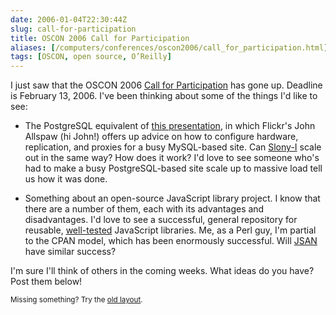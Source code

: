 ```yaml
--- 
date: 2006-01-04T22:30:44Z
slug: call-for-participation
title: OSCON 2006 Call for Participation
aliases: [/computers/conferences/oscon2006/call_for_participation.html]
tags: [OSCON, open source, O’Reilly]
---
```


<p>I just saw that the OSCON 2006 <a href="http://conferences.oreillynet.com/cs/os2006/create/e_sess/" title="O'Reilly Open Source Convention - July - 24-28, 2006 - Portland, OR: Call For Participation">Call for Participation</a> has gone up. Deadline is February 13, 2006. I've been thinking about some of the things I'd like to see:</p>

<ul>
  <li><p>The PostgreSQL equivalent of <a href="http://blog.flickr.com/flickrblog/2005/10/lamp.html" title="Hardware Layouts for LAMP Installations">this presentation</a>, in which Flickr's John Allspaw (hi John!) offers up advice on how to configure hardware, replication, and proxies for a busy MySQL-based site. Can <a href="http://slony.info/" title="Slony-I&#x2014;A replication system for PostgreSQL">Slony-I</a> scale out in the same way? How does it work? I'd love to see someone who's had to make a busy PostgreSQL-based site scale up to massive load tell us how it was done.</p></li>

  <li><p>Something about an open-source JavaScript library project. I know that there are a number of them, each with its advantages and disadvantages. I'd love to see a successful, general repository for reusable, <a href="http://www.justatheory.com/computers/programming/javascript/test_simple-0.20.html" title="Test.Simple 0.20 Released">well-tested</a> JavaScript libraries. Me, as a Perl guy, I'm partial to the CPAN model, which has been enormously successful. Will <a href="http://www.openjsan.org/" title="JSAN">JSAN</a> have similar success?</p></li>
</ul>

<p>I'm sure I'll think of others in the coming weeks. What ideas do you have? Post them below!</p>

<p class="past"><small>Missing something? Try the <a rel="nofollow" href="http://past.justatheory.com/computers/conferences/oscon2006/call_for_participation.html">old layout</a>.</small></p>


